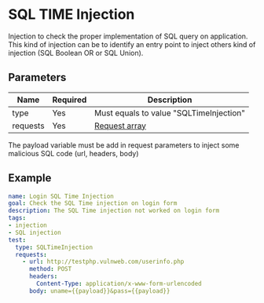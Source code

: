 # SQL TIME Injection

Injection to check the proper implementation of SQL query on application.
This kind of injection can be to identify an entry point to inject others kind of injection (SQL Boolean OR or SQL Union).

## Parameters

| Name        | Required | Description 
| ----------- | -------- | ------------
| type        | Yes      | Must equals to value "SQLTimeInjection"
| requests    | Yes      | [Request array](./request.MD)

The payload variable must be add in request parameters to inject some malicious SQL code (url, headers, body)

## Example

```yaml
name: Login SQL Time Injection
goal: Check the SQL Time injection on login form
description: The SQL Time injection not worked on login form
tags:
- injection
- SQL injection
test:
  type: SQLTimeInjection
  requests:
    - url: http://testphp.vulnweb.com/userinfo.php
      method: POST
      headers:
        Content-Type: application/x-www-form-urlencoded
      body: uname={{payload}}&pass={{payload}}
```